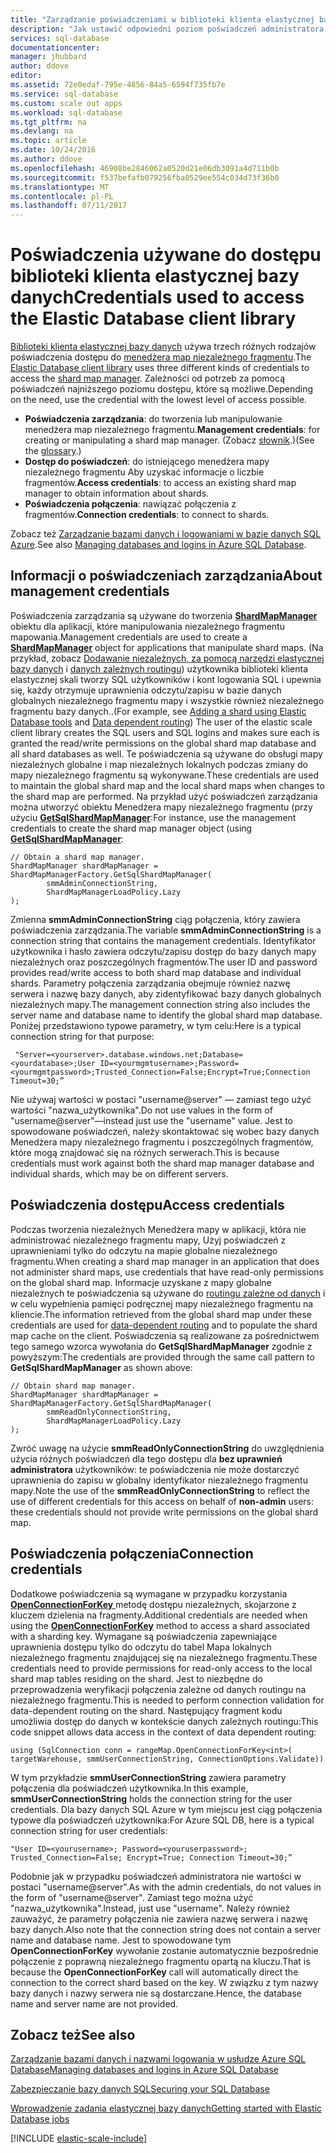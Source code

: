 ```yaml
---
title: "Zarządzanie poświadczeniami w biblioteki klienta elastycznej bazy danych | Dokumentacja firmy Microsoft"
description: "Jak ustawić odpowiedni poziom poświadczeń administratora tylko do odczytu, dla elastycznej bazy danych aplikacji"
services: sql-database
documentationcenter: 
manager: jhubbard
author: ddove
editor: 
ms.assetid: 72e0edaf-795e-4856-84a5-6594f735fb7e
ms.service: sql-database
ms.custom: scale out apps
ms.workload: sql-database
ms.tgt_pltfrm: na
ms.devlang: na
ms.topic: article
ms.date: 10/24/2016
ms.author: ddove
ms.openlocfilehash: 46908be2846062a0520d21e06db3091a4d711b0b
ms.sourcegitcommit: f537befafb079256fba0529ee554c034d73f36b0
ms.translationtype: MT
ms.contentlocale: pl-PL
ms.lasthandoff: 07/11/2017
---
```

# <a name="credentials-used-to-access-the-elastic-database-client-library"></a><span data-ttu-id="43f30-103">Poświadczenia używane do dostępu biblioteki klienta elastycznej bazy danych</span><span class="sxs-lookup"><span data-stu-id="43f30-103">Credentials used to access the Elastic Database client library</span></span>
<span data-ttu-id="43f30-104">[Biblioteki klienta elastycznej bazy danych](http://www.nuget.org/packages/Microsoft.Azure.SqlDatabase.ElasticScale.Client/) używa trzech różnych rodzajów poświadczenia dostępu do [menedżera map niezależnego fragmentu](sql-database-elastic-scale-shard-map-management.md).</span><span class="sxs-lookup"><span data-stu-id="43f30-104">The [Elastic Database client library](http://www.nuget.org/packages/Microsoft.Azure.SqlDatabase.ElasticScale.Client/) uses three different kinds  of credentials to access the [shard map manager](sql-database-elastic-scale-shard-map-management.md).</span></span> <span data-ttu-id="43f30-105">Zależności od potrzeb za pomocą poświadczeń najniższego poziomu dostępu, które są możliwe.</span><span class="sxs-lookup"><span data-stu-id="43f30-105">Depending on the need, use the credential with  the lowest level of access possible.</span></span>

* <span data-ttu-id="43f30-106">**Poświadczenia zarządzania**: do tworzenia lub manipulowanie menedżera map niezależnego fragmentu.</span><span class="sxs-lookup"><span data-stu-id="43f30-106">**Management credentials**: for creating or manipulating a shard map manager.</span></span> <span data-ttu-id="43f30-107">(Zobacz [słownik](sql-database-elastic-scale-glossary.md).)</span><span class="sxs-lookup"><span data-stu-id="43f30-107">(See the [glossary](sql-database-elastic-scale-glossary.md).)</span></span> 
* <span data-ttu-id="43f30-108">**Dostęp do poświadczeń**: do istniejącego menedżera mapy niezależnego fragmentu Aby uzyskać informacje o liczbie fragmentów.</span><span class="sxs-lookup"><span data-stu-id="43f30-108">**Access credentials**: to access an existing shard map manager to obtain information about shards.</span></span>
* <span data-ttu-id="43f30-109">**Poświadczenia połączenia**: nawiązać połączenia z fragmentów.</span><span class="sxs-lookup"><span data-stu-id="43f30-109">**Connection credentials**: to connect to shards.</span></span> 

<span data-ttu-id="43f30-110">Zobacz też [Zarządzanie bazami danych i logowaniami w bazie danych SQL Azure](sql-database-manage-logins.md).</span><span class="sxs-lookup"><span data-stu-id="43f30-110">See also [Managing databases and logins in Azure SQL Database](sql-database-manage-logins.md).</span></span> 

## <a name="about-management-credentials"></a><span data-ttu-id="43f30-111">Informacji o poświadczeniach zarządzania</span><span class="sxs-lookup"><span data-stu-id="43f30-111">About management credentials</span></span>
<span data-ttu-id="43f30-112">Poświadczenia zarządzania są używane do tworzenia [ **ShardMapManager** ](https://msdn.microsoft.com/library/azure/microsoft.azure.sqldatabase.elasticscale.shardmanagement.shardmapmanager.aspx) obiektu dla aplikacji, które manipulowania niezależnego fragmentu mapowania.</span><span class="sxs-lookup"><span data-stu-id="43f30-112">Management credentials are used to create a [**ShardMapManager**](https://msdn.microsoft.com/library/azure/microsoft.azure.sqldatabase.elasticscale.shardmanagement.shardmapmanager.aspx) object for applications that manipulate shard maps.</span></span> <span data-ttu-id="43f30-113">(Na przykład, zobacz [Dodawanie niezależnych, za pomocą narzędzi elastycznej bazy danych](sql-database-elastic-scale-add-a-shard.md) i [danych zależnych routingu](sql-database-elastic-scale-data-dependent-routing.md)) użytkownika biblioteki klienta elastycznej skali tworzy SQL użytkowników i kont logowania SQL i upewnia się, każdy otrzymuje uprawnienia odczytu/zapisu w bazie danych globalnych niezależnego fragmentu mapy i wszystkie również niezależnego fragmentu bazy danych..</span><span class="sxs-lookup"><span data-stu-id="43f30-113">(For example, see [Adding a shard using Elastic Database tools](sql-database-elastic-scale-add-a-shard.md) and [Data dependent routing](sql-database-elastic-scale-data-dependent-routing.md)) The user of the elastic scale client library creates the SQL users and SQL logins and makes sure each is granted the read/write permissions on the global shard map database and all shard databases as well.</span></span> <span data-ttu-id="43f30-114">Te poświadczenia są używane do obsługi mapy niezależnych globalne i map niezależnych lokalnych podczas zmiany do mapy niezależnego fragmentu są wykonywane.</span><span class="sxs-lookup"><span data-stu-id="43f30-114">These credentials are used to maintain the global shard map and the local shard maps when changes to the shard map are performed.</span></span> <span data-ttu-id="43f30-115">Na przykład użyć poświadczeń zarządzania można utworzyć obiektu Menedżera mapy niezależnego fragmentu (przy użyciu [ **GetSqlShardMapManager**](https://msdn.microsoft.com/library/azure/microsoft.azure.sqldatabase.elasticscale.shardmanagement.shardmapmanagerfactory.getsqlshardmapmanager.aspx):</span><span class="sxs-lookup"><span data-stu-id="43f30-115">For instance, use the management credentials to create the shard map manager object (using [**GetSqlShardMapManager**](https://msdn.microsoft.com/library/azure/microsoft.azure.sqldatabase.elasticscale.shardmanagement.shardmapmanagerfactory.getsqlshardmapmanager.aspx):</span></span> 

    // Obtain a shard map manager. 
    ShardMapManager shardMapManager = ShardMapManagerFactory.GetSqlShardMapManager( 
            smmAdminConnectionString, 
            ShardMapManagerLoadPolicy.Lazy 
    ); 

<span data-ttu-id="43f30-116">Zmienna **smmAdminConnectionString** ciąg połączenia, który zawiera poświadczenia zarządzania.</span><span class="sxs-lookup"><span data-stu-id="43f30-116">The variable **smmAdminConnectionString** is a connection string that contains the management credentials.</span></span> <span data-ttu-id="43f30-117">Identyfikator użytkownika i hasło zawiera odczytu/zapisu dostęp do bazy danych mapy niezależnych oraz poszczególnych fragmentów.</span><span class="sxs-lookup"><span data-stu-id="43f30-117">The user ID and password provides read/write access to both shard map database and individual shards.</span></span> <span data-ttu-id="43f30-118">Parametry połączenia zarządzania obejmuje również nazwę serwera i nazwę bazy danych, aby zidentyfikować bazy danych globalnych niezależnych mapy.</span><span class="sxs-lookup"><span data-stu-id="43f30-118">The management connection string also includes the server name and database name to identify the global shard map database.</span></span> <span data-ttu-id="43f30-119">Poniżej przedstawiono typowe parametry, w tym celu:</span><span class="sxs-lookup"><span data-stu-id="43f30-119">Here is a typical connection string for that purpose:</span></span>

     "Server=<yourserver>.database.windows.net;Database=<yourdatabase>;User ID=<yourmgmtusername>;Password=<yourmgmtpassword>;Trusted_Connection=False;Encrypt=True;Connection Timeout=30;” 

<span data-ttu-id="43f30-120">Nie używaj wartości w postaci "username@server" — zamiast tego użyć wartości "nazwa_użytkownika".</span><span class="sxs-lookup"><span data-stu-id="43f30-120">Do not use values in the form of "username@server"—instead just use the "username" value.</span></span>  <span data-ttu-id="43f30-121">Jest to spowodowane poświadczeń, należy skontaktować się wobec bazy danych Menedżera mapy niezależnego fragmentu i poszczególnych fragmentów, które mogą znajdować się na różnych serwerach.</span><span class="sxs-lookup"><span data-stu-id="43f30-121">This is because credentials must work against both the shard map manager database and individual shards, which may be on different servers.</span></span>

## <a name="access-credentials"></a><span data-ttu-id="43f30-122">Poświadczenia dostępu</span><span class="sxs-lookup"><span data-stu-id="43f30-122">Access credentials</span></span>
<span data-ttu-id="43f30-123">Podczas tworzenia niezależnych Menedżera mapy w aplikacji, która nie administrować niezależnego fragmentu mapy, Użyj poświadczeń z uprawnieniami tylko do odczytu na mapie globalne niezależnego fragmentu.</span><span class="sxs-lookup"><span data-stu-id="43f30-123">When creating a shard map manager in an application that does not administer shard maps, use credentials that have read-only permissions on the global shard map.</span></span> <span data-ttu-id="43f30-124">Informacje uzyskane z mapy globalne niezależnych te poświadczenia są używane do [routingu zależne od danych](sql-database-elastic-scale-data-dependent-routing.md) i w celu wypełnienia pamięci podręcznej mapy niezależnego fragmentu na kliencie.</span><span class="sxs-lookup"><span data-stu-id="43f30-124">The information retrieved from the global shard map under these credentials are used for [data-dependent routing](sql-database-elastic-scale-data-dependent-routing.md) and to populate the shard map cache on the client.</span></span> <span data-ttu-id="43f30-125">Poświadczenia są realizowane za pośrednictwem tego samego wzorca wywołania do **GetSqlShardMapManager** zgodnie z powyższym:</span><span class="sxs-lookup"><span data-stu-id="43f30-125">The credentials are provided through the same call pattern to **GetSqlShardMapManager** as shown above:</span></span> 

    // Obtain shard map manager. 
    ShardMapManager shardMapManager = ShardMapManagerFactory.GetSqlShardMapManager( 
            smmReadOnlyConnectionString, 
            ShardMapManagerLoadPolicy.Lazy
    );  

<span data-ttu-id="43f30-126">Zwróć uwagę na użycie **smmReadOnlyConnectionString** do uwzględnienia użycia różnych poświadczeń dla tego dostępu dla **bez uprawnień administratora** użytkowników: te poświadczenia nie może dostarczyć uprawnienia do zapisu w globalny identyfikator niezależnego fragmentu mapy.</span><span class="sxs-lookup"><span data-stu-id="43f30-126">Note the use of the **smmReadOnlyConnectionString** to reflect the use of different credentials for this access on behalf of **non-admin** users: these credentials should not provide write permissions on the global shard map.</span></span> 

## <a name="connection-credentials"></a><span data-ttu-id="43f30-127">Poświadczenia połączenia</span><span class="sxs-lookup"><span data-stu-id="43f30-127">Connection credentials</span></span>
<span data-ttu-id="43f30-128">Dodatkowe poświadczenia są wymagane w przypadku korzystania [ **OpenConnectionForKey** ](https://msdn.microsoft.com/library/azure/microsoft.azure.sqldatabase.elasticscale.shardmanagement.shardmap.openconnectionforkey.aspx) metodę dostępu niezależnych, skojarzone z kluczem dzielenia na fragmenty.</span><span class="sxs-lookup"><span data-stu-id="43f30-128">Additional credentials are needed when using the [**OpenConnectionForKey**](https://msdn.microsoft.com/library/azure/microsoft.azure.sqldatabase.elasticscale.shardmanagement.shardmap.openconnectionforkey.aspx) method to access a shard associated with a sharding key.</span></span> <span data-ttu-id="43f30-129">Wymagane są poświadczenia zapewniające uprawnienia dostępu tylko do odczytu do tabel Mapa lokalnych niezależnego fragmentu znajdującej się na niezależnego fragmentu.</span><span class="sxs-lookup"><span data-stu-id="43f30-129">These credentials need to provide permissions for read-only access to the local shard map tables residing on the shard.</span></span> <span data-ttu-id="43f30-130">Jest to niezbędne do przeprowadzenia weryfikacji połączenia zależne od danych routingu na niezależnego fragmentu.</span><span class="sxs-lookup"><span data-stu-id="43f30-130">This is needed to perform connection validation for data-dependent routing on the shard.</span></span> <span data-ttu-id="43f30-131">Następujący fragment kodu umożliwia dostęp do danych w kontekście danych zależnych routingu:</span><span class="sxs-lookup"><span data-stu-id="43f30-131">This code snippet allows data access in the context of data dependent routing:</span></span> 

    using (SqlConnection conn = rangeMap.OpenConnectionForKey<int>( 
    targetWarehouse, smmUserConnectionString, ConnectionOptions.Validate)) 

<span data-ttu-id="43f30-132">W tym przykładzie **smmUserConnectionString** zawiera parametry połączenia dla poświadczeń użytkownika.</span><span class="sxs-lookup"><span data-stu-id="43f30-132">In this example, **smmUserConnectionString** holds the connection string for the user credentials.</span></span> <span data-ttu-id="43f30-133">Dla bazy danych SQL Azure w tym miejscu jest ciąg połączenia typowe dla poświadczeń użytkownika:</span><span class="sxs-lookup"><span data-stu-id="43f30-133">For Azure SQL DB, here is a typical connection string for user credentials:</span></span> 

    "User ID=<yourusername>; Password=<youruserpassword>; Trusted_Connection=False; Encrypt=True; Connection Timeout=30;”  

<span data-ttu-id="43f30-134">Podobnie jak w przypadku poświadczeń administratora nie wartości w postaci "username@server".</span><span class="sxs-lookup"><span data-stu-id="43f30-134">As with the admin credentials, do not values in the form of "username@server".</span></span> <span data-ttu-id="43f30-135">Zamiast tego można użyć "nazwa_użytkownika".</span><span class="sxs-lookup"><span data-stu-id="43f30-135">Instead, just use "username".</span></span>  <span data-ttu-id="43f30-136">Należy również zauważyć, że parametry połączenia nie zawiera nazwę serwera i nazwę bazy danych.</span><span class="sxs-lookup"><span data-stu-id="43f30-136">Also note that the connection string does not contain a server name and database name.</span></span> <span data-ttu-id="43f30-137">Jest to spowodowane tym **OpenConnectionForKey** wywołanie zostanie automatycznie bezpośrednie połączenie z poprawną niezależnego fragmentu opartą na kluczu.</span><span class="sxs-lookup"><span data-stu-id="43f30-137">That is because the **OpenConnectionForKey** call will automatically direct the connection to the correct shard based on the key.</span></span> <span data-ttu-id="43f30-138">W związku z tym nazwy bazy danych i nazwy serwera nie są dostarczane.</span><span class="sxs-lookup"><span data-stu-id="43f30-138">Hence, the database name and server name are not provided.</span></span> 

## <a name="see-also"></a><span data-ttu-id="43f30-139">Zobacz też</span><span class="sxs-lookup"><span data-stu-id="43f30-139">See also</span></span>
[<span data-ttu-id="43f30-140">Zarządzanie bazami danych i nazwami logowania w usłudze Azure SQL Database</span><span class="sxs-lookup"><span data-stu-id="43f30-140">Managing databases and logins in Azure SQL Database</span></span>](sql-database-manage-logins.md)

[<span data-ttu-id="43f30-141">Zabezpieczanie bazy danych SQL</span><span class="sxs-lookup"><span data-stu-id="43f30-141">Securing your SQL Database</span></span>](sql-database-security-overview.md)

[<span data-ttu-id="43f30-142">Wprowadzenie zadania elastycznej bazy danych</span><span class="sxs-lookup"><span data-stu-id="43f30-142">Getting started with Elastic Database jobs</span></span>](sql-database-elastic-jobs-getting-started.md)

[!INCLUDE [elastic-scale-include](../../includes/elastic-scale-include.md)]

